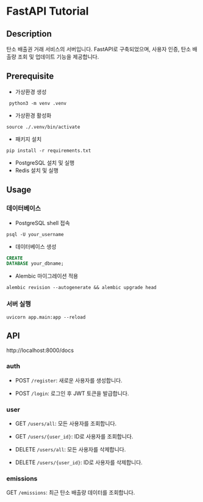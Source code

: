 # FastAPI Tutorial

## Description

탄소 배출권 거래 서비스의 서버입니다. FastAPI로 구축되었으며, 사용자 인증, 탄소 배출량 조회 및 업데이트 기능을 제공합니다.

## Prerequisite

- 가상환경 생성

```shell
 python3 -m venv .venv
```

- 가상환경 활성화

```shell
source ./.venv/bin/activate
```

- 패키지 설치

```shell
pip install -r requirements.txt
```

- PostgreSQL 설치 및 실행
- Redis 설치 및 실행

## Usage

### 데이터베이스

- PostgreSQL shell 접속

```shell
psql -U your_username
```

- 데이터베이스 생성

```SQL
CREATE
DATABASE your_dbname;
```

- Alembic 마이그레이션 적용

```shell
alembic revision --autogenerate && alembic upgrade head
```

### 서버 실행

```shell
uvicorn app.main:app --reload
```

## API

http://localhost:8000/docs

### auth

- POST `/register`: 새로운 사용자를 생성합니다.

- POST `/login`: 로그인 후 JWT 토큰을 발급합니다.

### user

- GET `/users/all`: 모든 사용자를 조회합니다.

- GET `/users/{user_id}`: ID로 사용자를 조회합니다.

- DELETE `/users/all`: 모든 사용자를 삭제합니다.

- DELETE `/users/{user_id}`: ID로 사용자를 삭제합니다.

### emissions

GET `/emissions`: 최근 탄소 배출량 데이터를 조회합니다.
